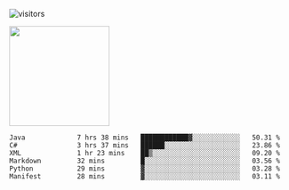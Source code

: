 ![visitors](https://visitor-badge.glitch.me/badge?page_id=page.id)

<img height="180em" src="https://github-readme-stats.vercel.app/api?username=toadkarter&show_icons=true&hide_border=true&&count_private=true&include_all_commits=true" />

<!--START_SECTION:waka-->

```text
Java             7 hrs 38 mins   ████████████▓░░░░░░░░░░░░   50.31 %
C#               3 hrs 37 mins   ██████░░░░░░░░░░░░░░░░░░░   23.86 %
XML              1 hr 23 mins    ██▒░░░░░░░░░░░░░░░░░░░░░░   09.20 %
Markdown         32 mins         █░░░░░░░░░░░░░░░░░░░░░░░░   03.56 %
Python           29 mins         ▓░░░░░░░░░░░░░░░░░░░░░░░░   03.28 %
Manifest         28 mins         ▓░░░░░░░░░░░░░░░░░░░░░░░░   03.11 %
```

<!--END_SECTION:waka-->
